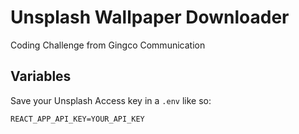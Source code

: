 # Unsplash Wallpaper Downloader

Coding Challenge from Gingco Communication

## Variables

Save your Unsplash Access key in a ```.env``` like so:

```
REACT_APP_API_KEY=YOUR_API_KEY
```

